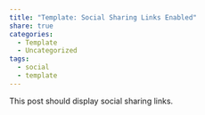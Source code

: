 ```yaml
---
title: "Template: Social Sharing Links Enabled"
share: true
categories:
  - Template
  - Uncategorized
tags:
  - social
  - template
---
```

This post should display social sharing links.